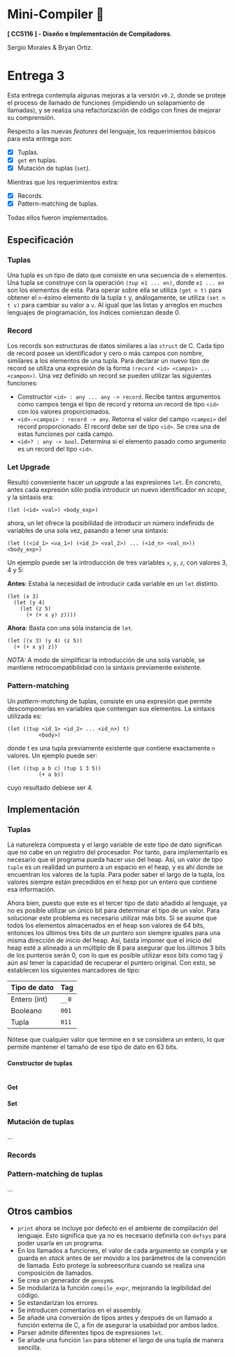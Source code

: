 # Mini-Compiler :camel:
__[ CC5116 ] - Diseño e Implementación de Compiladores__.

Sergio Morales & Bryan Ortiz.

# Entrega 3
Esta entrega contempla algunas mejoras a la versión `v0.2`, donde se proteje el proceso de llamado de funciones (impidiendo un solapamiento de llamadas), y se realiza una refactorización de código con fines de mejorar su comprensión. 

Respecto a las nuevas *features* del lenguaje, los requerimientos básicos para esta entrega son:
- [x] Tuplas.
- [x] `get` en tuplas.
- [x] Mutación de tuplas (`set`).

Mientras que los requerimientos extra:
- [x] Records.
- [x] Pattern-matching de tuplas.

Todas ellos fueron implementados.

## Especificación

### Tuplas
Una tupla es un tipo de dato que consiste en una secuencia de `n` elementos. Una tupla se construye con la operación `(tup e1 ... en)`, donde `e1 ... en` son los elementos de esta. Para operar sobre ella se utiliza `(get n t)` para obtener el `n`-ésimo elemento de la tupla `t` y, análogamente, se utiliza `(set n t v)` para cambiar su valor a `v`. Al igual que las listas y arreglos en muchos lenguajes de programación, los índices comienzan desde 0.

### Record
Los records son estructuras de datos similares a las `struct` de C. Cada tipo de record posee un identificador y cero o más campos con nombre, similares a los elementos de una tupla. Para declarar un nuevo tipo de record se utiliza una expresión de la forma `(record <id> <campo1> ... <campon>)`. Una vez definido un record se pueden utilizar las siguientes funciones:
-  Constructor `<id> : any ... any -> record`. Recibe tantos argumentos como campos tenga el tipo de record y retorna un record de tipo `<id>` con los valores proporcionados.
- `<id>-<campoi> : record -> any`. Retorna el valor del campo `<campoi>` del record proporcionado. El record debe ser de tipo `<id>`. Se crea una de estas funciones por cada campo.
- `<id>? : any -> bool`. Determina si el elemento pasado como argumento es un record del tipo `<id>`.

### Let Upgrade
Resultó conveniente hacer un *upgrade* a las expresiones `let`. En concreto, antes cada expresión sólo podía introducir un nuevo identificador en *scope*, y la sintaxis era:
```
(let (<id> <val>) <body_exp>)
``` 
ahora, un let ofrece la posibilidad de introducir un número indefinido de variables de una sola vez, pasando a tener una sintaxis:
```
(let ((<id_1> <va_1>) (<id_2> <val_2>) ... (<id_n> <val_n>)) <body_exp>)
```

Un ejemplo puede ser la introducción de tres variables `x`, `y`, `z`, con valores 3, 4 y 5:

**Antes**: Estaba la necesidad de introducir cada variable en un `let` distinto.
```
(let (x 3)
  (let (y 4)
    (let (z 5)
      (+ (+ x y) z))))
```
**Ahora**: Basta con una sóla instancia de `let`.
```
(let ((x 3) (y 4) (z 5))
  (+ (+ x y) z))
```
_NOTA:_ A modo de simplificar la introducción de una sola variable, se mantiene retrocompatibilidad con la sintaxis previamente existente.

### Pattern-matching

Un _pattern-matching_ de tuplas, consiste en una expresión que permite descomponerlas en variables que contengan sus elementos. La sintaxis utilizada es:
```
(let ((tup <id_1> <id_2> ... <id_n>) t)
          <body>)
```
donde t es una tupla previamente existente que contiene exactamente `n` valores. Un ejemplo puede ser:
```
(let ((tup a b c) (tup 1 3 5))
          (+ a b))
```
cuyo resultado debiese ser 4.

## Implementación
### Tuplas
La natureleza compuesta y el largo variable de este tipo de dato significan que no cabe en un registro del procesador. Por tanto, para implementarlo es necesario que el programa pueda hacer uso del heap. Así, un valor de tipo `tuple` es un realidad un puntero a un espacio en el heap, y es ahí donde se encuentran los valores de la tupla. Para poder saber el largo de la tupla, los valores siempre están precedidos en el heap por un entero que contiene esa información.

Ahora bien, puesto que este es el tercer tipo de dato añadido al lenguaje, ya no es posible utilizar un único bit para determinar el tipo de un valor. Para solucionar este problema es necesario utilizar más bits. Si se asume que todos los elementos almacenados en el heap son valores de 64 bits, entonces los últimos tres bits de un puntero son siempre iguales para una misma dirección de inicio del heap. Así, basta imponer que el inicio del heap esté a alineado a un múltiplo de 8 para asegurar que los últimos 3 bits de los punteros serán 0, con lo que es posible utilizar esos bits como tag ý aún así tener la capacidad de recuperar el puntero original. Con esto, se establecen los siguientes marcadores de tipo:

| Tipo de dato | Tag |
| ------------ | --- |
| Entero (int) | `__0` |
| Booleano     | `001` |
| Tupla        | `011` |

Nótese que cualquier valor que termine en `0` se considera un entero, lo que permite mantener el tamaño de ese tipo de dato en 63 bits.

#### Constructor de tuplas
```
```
#### Get
#### Set

### Mutación de tuplas
...
### Records

### Pattern-matching de tuplas
...

## Otros cambios
- `print` ahora se incluye por defecto en el ambiente de compilación del lenguaje. Esto significa que ya no es necesario definirla con `defsys` para poder usarla en un programa.
- En los llamados a funciones, el valor de cada argumento se compila y se guarda en *stack* antes de ser movido a los parámetros de la convención de llamada. Esto protege la sobreescritura cuando se realiza una composición de llamados.
- Se crea un generador de `gensym`s.
- Se modulariza la función `compile_expr`, mejorando la legibilidad del código.
- Se estandarizan los errores.
- Se introducen comentarios en el assembly.
- Se añade una conversión de tipos antes y después de un llamado a función externa de C, a fin de asegurar la usabiidad por ambos lados.
- Parser admite diferentes tipos de expresiones `let`.
- Se añade una función `len` para obtener el largo de una tupla de manera sencilla.
